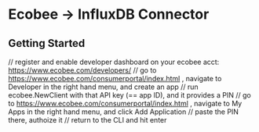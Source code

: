 # Ecobee -> InfluxDB Connector

## Getting Started

// register and enable developer dashboard on your ecobee acct: https://www.ecobee.com/developers/
// go to https://www.ecobee.com/consumerportal/index.html , navigate to Developer in the right hand menu, and create an app
// run ecobee.NewClient with that API key (== app ID), and it provides a PIN
// go to https://www.ecobee.com/consumerportal/index.html , navigate to My Apps in the right hand menu, and click Add Application
// paste the PIN there, authoize it
// return to the CLI and hit enter
